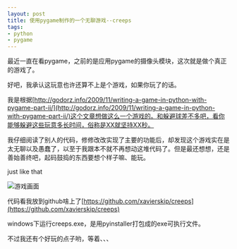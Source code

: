 ```yaml
---
layout: post
title: 使用pygame制作的一个无聊游戏--creeps
tags: 
- python
- pygame
---
```


最近一直在看pygame，之前的是应用pygame的摄像头模块，这次就是做个真正的游戏了。

好吧，我承认这玩意也许还算不上是个游戏，如果你玩了的话。

我是根据[http://godorz.info/2009/11/writing-a-game-in-python-with-pygame-part-ii/](http://godorz.info/2009/11/writing-a-game-in-python-with-pygame-part-ii/)这个文章想做这么一个游戏的。和躲避球差不多吧，看你能够躲避这些玩意多长时间，俗称是XX就坚持XX秒。

我仔细阅读了别人的代码，修修改改实现了主要的功能后，却发现这个游戏实在是太无聊以及愚蠢了，以至于我跟本不就不再想动这堆代码了。但是最还想想，还是善始善终吧，起码鼓捣的东西要想个样子嘛、能玩。

just like that

![游戏画面](https://h.xavierskip.com:42049/i/0b218b25707c7ff834d2902a1cea3f2fe21c27701e586c7f98356fb9feab39a7.jpg)

代码看我放到github啥上了[https://github.com/xavierskip/creeps](https://github.com/xavierskip/creeps)

windows下运行creeps.exe，是用pyinstaller打包成的exe可执行文件。


不过我还有个好玩的点子哟，等着、、、